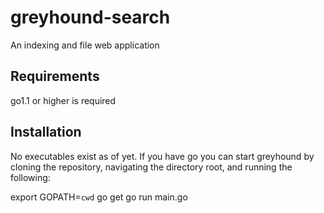 greyhound-search
================

An indexing and file web application

Requirements
------------

go1.1 or higher is required



Installation
------------

No executables exist as of yet. If you have go you can start greyhound
by cloning the repository, navigating the directory root, and running
the following:

  export GOPATH=`cwd`
  go get
  go run main.go
